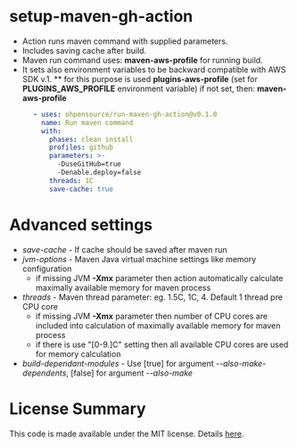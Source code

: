 # setup-maven-gh-action

* Action runs maven command with supplied parameters. 
* Includes saving cache after build. 
* Maven run command uses: **maven-aws-profile** for running build. 
* It sets also environment variables to be backward compatible with AWS SDK v.1.
** for this purpose is used **plugins-aws-profile** (set for **PLUGINS_AWS_PROFILE** environment variable) if not set, then: **maven-aws-profile**

```yaml
      - uses: ohpensource/run-maven-gh-action@v0.1.0
        name: Run maven command
        with:
          phases: clean install
          profiles: github
          parameters: >- 
            -DuseGitHub=true
            -Denable.deploy=false
          threads: 1C
          save-cache: true
```

# Advanced settings

* _save-cache_ - If cache should be saved after maven run
* _jvm-options_ - Maven Java virtual machine settings like memory configuration
    * if missing JVM **-Xmx** parameter then action automatically calculate maximally available memory for maven process
* _threads_ - Maven thread parameter: eg. 1.5C, 1C, 4. Default 1 thread pre CPU core
    * if missing JVM **-Xmx** parameter then number of CPU cores are included into calculation of maximally available memory for maven process
    * if there is use "[0-9.]C" setting then all available CPU cores are used for memory calculation
* _build-dependant-modules_ - Use [true] for argument _--also-make-dependents_, [false] for argument _--also-make_

# License Summary

This code is made available under the MIT license. Details [here](LICENSE).

